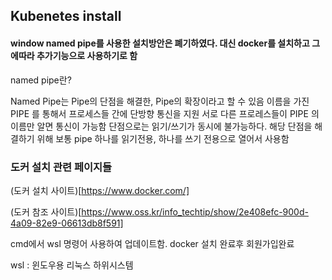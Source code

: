 ## Kubenetes install

#### window named pipe를 사용한 설치방안은 폐기하였다. 대신 docker를 설치하고 그에따라 추가기능으로 사용하기로 함

named pipe란? 

Named Pipe는 Pipe의 단점을 해결한, Pipe의 확장이라고 할 수 있음
이름을 가진 PIPE 를 통해서 프로세스들 간에 단방향 통신을 지원
서로 다른 프로레스들이 PIPE 의 이름만 알면 통신이 가능함
단점으로는 읽기/쓰기가 동시에 불가능하다.
해당 단점을 해결하기 위해 보통 pipe 하나를 읽기전용, 하나를 쓰기 전용으로 열어서 사용함


### 도커 설치 관련 페이지들
(도커 설치 사이트)[https://www.docker.com/]


(도커 참조 사이트)[https://www.oss.kr/info_techtip/show/2e408efc-900d-4a09-82e9-06613db8f591]

cmd에서 wsl 명령어 사용하여 업데이트함. docker 설치 완료후 회원가입완료

wsl : 윈도우용 리눅스 하위시스템
